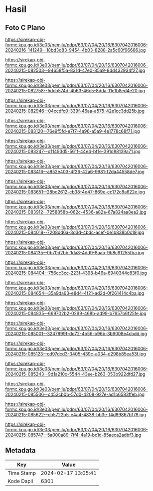# Hasil

## Foto C Plano

https://sirekap-obj-formc.kpu.go.id/3e03/pemilu/pdpr/63/07/04/20/16/6307042016006-20240216-141249--18bd3d83-9454-4b03-8288-2a5c60f96686.jpg

https://sirekap-obj-formc.kpu.go.id/3e03/pemilu/pdpr/63/07/04/20/16/6307042016006-20240215-082503--94658f5a-831d-47e0-85a9-8dd432934f27.jpg

https://sirekap-obj-formc.kpu.go.id/3e03/pemilu/pdpr/63/07/04/20/16/6307042016006-20240215-082758--5dcb574d-4b63-46c5-8dda-11e1b8ed4e20.jpg

https://sirekap-obj-formc.kpu.go.id/3e03/pemilu/pdpr/63/07/04/20/16/6307042016006-20240215-082946--04ccdfc0-339f-46aa-a575-42e1cc3dd25b.jpg

https://sirekap-obj-formc.kpu.go.id/3e03/pemilu/pdpr/63/07/04/20/16/6307042016006-20240215-083120--76e9f5fd-e7f7-4a96-a5a9-4e1778c68f71.jpg

https://sirekap-obj-formc.kpu.go.id/3e03/pemilu/pdpr/63/07/04/20/16/6307042016006-20240215-083247--d11493d5-561f-44e4-bf1e-391d88139a71.jpg

https://sirekap-obj-formc.kpu.go.id/3e03/pemilu/pdpr/63/07/04/20/16/6307042016006-20240215-083416--a852e403-4f26-42a6-9981-f2da44558de7.jpg

https://sirekap-obj-formc.kpu.go.id/3e03/pemilu/pdpr/63/07/04/20/16/6307042016006-20240215-083651--28bd2612-cb38-4e47-869e-cc172c8a622e.jpg

https://sirekap-obj-formc.kpu.go.id/3e03/pemilu/pdpr/63/07/04/20/16/6307042016006-20240215-083912--7258858b-062c-4536-a82a-67a824aa8ea2.jpg

https://sirekap-obj-formc.kpu.go.id/3e03/pemilu/pdpr/63/07/04/20/16/6307042016006-20240215-084018--7208dd6a-3d3d-4bdc-acef-0e1b838b0c19.jpg

https://sirekap-obj-formc.kpu.go.id/3e03/pemilu/pdpr/63/07/04/20/16/6307042016006-20240215-084135--0b70d2bb-1da8-4dd9-8aab-9b8c91255fba.jpg

https://sirekap-obj-formc.kpu.go.id/3e03/pemilu/pdpr/63/07/04/20/16/6307042016006-20240215-084404--756cc3cc-223f-4398-b46a-6940344c83f0.jpg

https://sirekap-obj-formc.kpu.go.id/3e03/pemilu/pdpr/63/07/04/20/16/6307042016006-20240215-084654--35a9da63-e8d4-4f21-ad2d-0f261414c4ba.jpg

https://sirekap-obj-formc.kpu.go.id/3e03/pemilu/pdpr/63/07/04/20/16/6307042016006-20240215-084835--669702b2-0299-468b-ad99-b7957b6f25fe.jpg

https://sirekap-obj-formc.kpu.go.id/3e03/pemilu/pdpr/63/07/04/20/16/6307042016006-20240215-085001--3247899f-dd72-4b56-b96b-3b9008e4cbdd.jpg

https://sirekap-obj-formc.kpu.go.id/3e03/pemilu/pdpr/63/07/04/20/16/6307042016006-20240215-085123--cd97dcd3-3405-439c-a034-d298b85ea53f.jpg

https://sirekap-obj-formc.kpu.go.id/3e03/pemilu/pdpr/63/07/04/20/16/6307042016006-20240215-085243--9d1a210c-5544-43ee-b263-053b922dfd27.jpg

https://sirekap-obj-formc.kpu.go.id/3e03/pemilu/pdpr/63/07/04/20/16/6307042016006-20240215-085506--c453cb0b-57d0-4208-927e-ad1b6583ffeb.jpg

https://sirekap-obj-formc.kpu.go.id/3e03/pemilu/pdpr/63/07/04/20/16/6307042016006-20240215-085622--cb5722b5-e4a4-4838-bb3e-f4d89867b178.jpg

https://sirekap-obj-formc.kpu.go.id/3e03/pemilu/pdpr/63/07/04/20/16/6307042016006-20240215-085747--5a000a89-7ff4-4a19-bc1d-85aeca2adbf3.jpg


## Metadata

| Key        | Value               |
| ---------- | ------------------- |
| Time Stamp | 2024-02-17 13:05:41 |
| Kode Dapil | 6301                |



